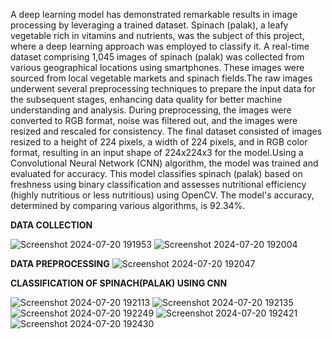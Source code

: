 A deep learning model has demonstrated remarkable results in image processing by leveraging a trained dataset. Spinach (palak), a leafy vegetable rich in vitamins and nutrients, was the subject of this project, where a deep learning approach was employed to classify it. A real-time dataset comprising 1,045 images of spinach (palak) was collected from various geographical locations using smartphones. These images were sourced from local vegetable markets and spinach fields.The raw images underwent several preprocessing techniques to prepare the input data for the subsequent stages, enhancing data quality for better machine understanding and analysis. During preprocessing, the images were converted to RGB format, noise was filtered out, and the images were resized and rescaled for consistency. The final dataset consisted of images resized to a height of 224 pixels, a width of 224 pixels, and in RGB color format, resulting in an input shape of 224x224x3 for the model.Using a Convolutional Neural Network (CNN) algorithm, the model was trained and evaluated for accuracy. This model classifies spinach (palak) based on freshness using binary classification and assesses nutritional efficiency (highly nutritious or less nutritious) using OpenCV. The model's accuracy, determined by comparing various algorithms, is 92.34%.


**DATA COLLECTION**

![Screenshot 2024-07-20 191953](https://github.com/user-attachments/assets/e84c8ba9-c9cc-4b18-9a85-8301a0bc8a2a)
![Screenshot 2024-07-20 192004](https://github.com/user-attachments/assets/6e17bf04-81d8-438d-b97a-bc5b19afc279)


**DATA PREPROCESSING**
![Screenshot 2024-07-20 192047](https://github.com/user-attachments/assets/fb7df7b3-097d-4857-8c07-aa5d3c1478f4)


**CLASSIFICATION OF SPINACH(PALAK) USING CNN**

![Screenshot 2024-07-20 192113](https://github.com/user-attachments/assets/32fa181f-e9e6-407f-8726-60acc96dcab6)
![Screenshot 2024-07-20 192135](https://github.com/user-attachments/assets/d956c526-fdc8-48f2-a6b9-1f63415155d2)
![Screenshot 2024-07-20 192249](https://github.com/user-attachments/assets/1cab53f6-cd6b-4d43-ba35-4557b84e06af)
![Screenshot 2024-07-20 192421](https://github.com/user-attachments/assets/764403f0-e020-4978-bb5c-2c4ecb5a0880)
![Screenshot 2024-07-20 192430](https://github.com/user-attachments/assets/170e5206-0091-486e-936b-6636c5b84618)




